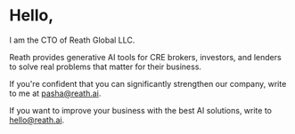 # Hello,

I am the CTO of Reath Global LLC.

Reath provides generative AI tools for CRE brokers, investors, and lenders to solve real problems that matter for their business.

If you're confident that you can significantly strengthen our company, write to me at [pasha@reath.ai](mailto:pasha@reath.ai). 

If you want to improve your business with the best AI solutions, write to [hello@reath.ai](mailto:hello@reath.ai).
